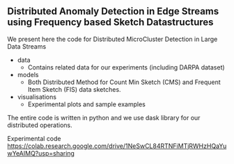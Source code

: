 Distributed Anomaly Detection in Edge Streams using
Frequency based Sketch Datastructures
-------





We present here the code for Distributed MicroCluster Detection in Large Data Streams

- data
    - Contains related data for our experiments (including DARPA dataset)
- models
    - Both Distributed Method for Count Min Sketch (CMS) and Frequent Item Sketch (FIS) data sketches.
- visualisations
    - Experimental plots and sample examples
    

The entire code is written in python and we use dask library for our distributed operations.


Experimental code https://colab.research.google.com/drive/1NeSwCL84RTNFiMTjRWHzHQaYuwYeAIMQ?usp=sharing


